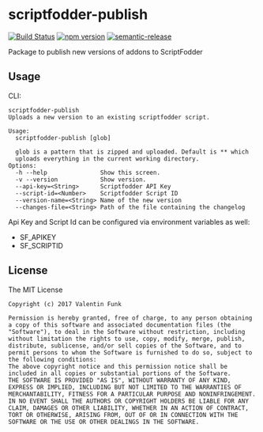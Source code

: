 # scriptfodder-publish

[![Build Status](https://travis-ci.org/Kamshak/scriptfodder-publish.svg?branch=master)](https://travis-ci.org/Kamshak/scriptfodder-publish)
[![npm version](https://badge.fury.io/js/scriptfodder-publish.svg)](https://badge.fury.io/js/scriptfodder-publish)
[![semantic-release](https://img.shields.io/badge/%20%20%F0%9F%93%A6%F0%9F%9A%80-semantic--release-e10079.svg)](https://github.com/semantic-release/semantic-release)

Package to publish new versions of addons to ScriptFodder

## Usage 

CLI:
```
scriptfodder-publish
Uploads a new version to an existing scriptfodder script.

Usage:
  scriptfodder-publish [glob]

  glob is a pattern that is zipped and uploaded. Default is ** which
  uploads everything in the current working directory.
Options:
  -h --help               Show this screen.
  -v --version            Show version.
  --api-key=<String>      Scriptfodder API Key
  --script-id=<Number>    Scriptfodder Script ID
  --version-name=<String> Name of the new version
  --changes-file=<String> Path of the file containing the changelog
```

Api Key and Script Id can be configured via environment variables as well:
- SF_APIKEY
- SF_SCRIPTID

## License
The MIT License
```
Copyright (c) 2017 Valentin Funk

Permission is hereby granted, free of charge, to any person obtaining a copy of this software and associated documentation files (the "Software"), to deal in the Software without restriction, including without limitation the rights to use, copy, modify, merge, publish, distribute, sublicense, and/or sell copies of the Software, and to permit persons to whom the Software is furnished to do so, subject to the following conditions:
The above copyright notice and this permission notice shall be included in all copies or substantial portions of the Software.
THE SOFTWARE IS PROVIDED "AS IS", WITHOUT WARRANTY OF ANY KIND, EXPRESS OR IMPLIED, INCLUDING BUT NOT LIMITED TO THE WARRANTIES OF MERCHANTABILITY, FITNESS FOR A PARTICULAR PURPOSE AND NONINFRINGEMENT. IN NO EVENT SHALL THE AUTHORS OR COPYRIGHT HOLDERS BE LIABLE FOR ANY CLAIM, DAMAGES OR OTHER LIABILITY, WHETHER IN AN ACTION OF CONTRACT, TORT OR OTHERWISE, ARISING FROM, OUT OF OR IN CONNECTION WITH THE SOFTWARE OR THE USE OR OTHER DEALINGS IN THE SOFTWARE.
```
